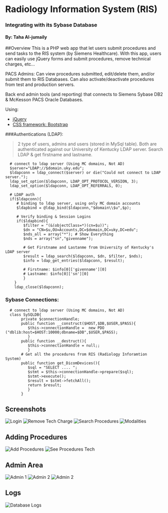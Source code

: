# Radiology Information System (RIS)
### Integrating with its Sybase Database
#### By: Taha Al-jumaily



##Overview
This is a PHP web app that let users submit procedures and send tasks to the RIS system (by Siemens Healthcare). With this app, users can easily use jQuery forms and submit procedures, remove technical charges, etc... 

PACS Admins: Can view procedures submitted, edit/delete them, and/or submit them to RIS Databases.  Can also activate/deactivate procedures from test and production servers.

Back end admin tools (and reporting) that connects to Siemens Sybase DB2 & McKesson PACS Oracle Databases.

Using:

* [jQuery](https://jquery.com/) 
* [CSS framework: Bootstrap](http://getbootstrap.com/)



###Authentications (LDAP):
> 2 type of users, admins and users (stored in MySql table).  Both are authenticated against our University of Kentucky LDAP server. Search LDAP & get firstname and lastname.
     
      # connect to ldap server (Using MC domains, Not AD)
      $server="LDAP://$domain.uky.edu";
      $ldapconn = ldap_connect($server) or die("Could not connect to LDAP server.");
      ldap_set_option($ldapconn, LDAP_OPT_PROTOCOL_VERSION, 3);
      ldap_set_option($ldapconn, LDAP_OPT_REFERRALS, 0);

      # LDAP auth
      if($ldapconn){
         # binding to ldap server, using only MC domain accounts
         $ldapbind = @ldap_bind($ldapconn,"$domain\\$u",$p);
         
         # Verify binding & Session Logins
         if($ldapbind){
            $filter = "(&(objectClass=*)(cn=$u))";
            $dn = "CN=$u,OU=Accounts,DC=$domain,DC=uky,DC=edu";
            $nds_all = array("*"); # Show Everything
            $nds = array("sn","givenname");

            # Get Firstname and Lastanme from University of Kentucky's LDAP server
            $result = ldap_search($ldapconn, $dn, $filter, $nds);
            $info = ldap_get_entries($ldapconn, $result);

            # Firstname: $info[0]['givenname'][0]
            # Lastname: $info[0]['sn'][0]
            }
        }
        ldap_close($ldapconn);
            
      
### Sybase Connections:

      # connect to ldap server (Using MC domains, Not AD)
      class SySQLDB{
		   private $connectionHandle;
		   public function __construct($HOST,$DB,$USER,$PASS){
		      $this->connectionHandle =  new PDO ("dblib:host=$HOST:10000;dbname=$DB",$USER,$PASS);
		      }
		   public function __destruct(){
		      $this->connectionHandle = null;;
		      }
		   # Get all the procedures from RIS (Radiology Inforamtion System)
		   public function get_DicomDevices(){
		      $sql = "SELECT .... ";
		      $stmt = $this->connectionHandle->prepare($sql);
		      $stmt->execute();
		      $result = $stmt->fetchAll();
		      return $result;
		      }
		   }
		   


## Screenshots
![Login](https://github.com/Jumaily/UKY-Radiology-Webapp/blob/master/Screenshots/Login.JPG?raw=true)
![Remove Tech Charge](https://github.com/Jumaily/UKY-Radiology-Webapp/blob/master/Screenshots/Main-Delete-Technical-Charge.JPG?raw=true)
![Search Procedures](https://github.com/Jumaily/UKY-Radiology-Webapp/blob/master/Screenshots/Search-Procedures.JPG?raw=true)
![Modalities](https://github.com/Jumaily/UKY-Radiology-Webapp/blob/master/Screenshots/Modalities.JPG?raw=true)
## Adding Procedures
![Add Procedures](https://github.com/Jumaily/UKY-Radiology-Webapp/blob/master/Screenshots/Add-Procedures-techworkflow.JPG?raw=true)
![See Procedures Tech](https://github.com/Jumaily/UKY-Radiology-Webapp/blob/master/Screenshots/See-Procedures-techworkflow.JPG?raw=true)
## Admin Area
![Admin 1](https://github.com/Jumaily/UKY-Radiology-Webapp/blob/master/Screenshots/admin1.JPG?raw=true)
![Admin 2](https://github.com/Jumaily/UKY-Radiology-Webapp/blob/master/Screenshots/admin2.JPG?raw=true)
![Admin 2](https://github.com/Jumaily/UKY-Radiology-Webapp/blob/master/Screenshots/DeActivate.JPG?raw=true)

## Logs
![Database Logs](https://github.com/Jumaily/UKY-Radiology-Webapp/blob/master/Screenshots/DB-Logs.jpg?raw=true)





